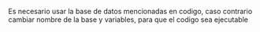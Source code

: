 Es necesario usar la base de datos mencionadas en codigo, caso contrario cambiar nombre de la base y variables, para que el codigo sea ejecutable
